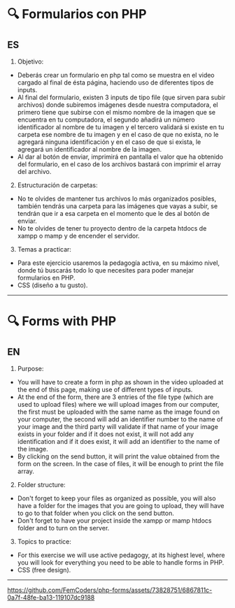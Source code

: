 # 🔍 Formularios con PHP

## ES

1. Objetivo:
- Deberás crear un formulario en php tal como se muestra en el video cargado al final de ésta página, haciendo uso de diferentes tipos de inputs.
- Al final del formulario, existen 3 inputs de tipo file (que sirven para subir archivos) donde subiremos imágenes desde nuestra computadora, el primero tiene que subirse con el mismo nombre de la imagen que se encuentra en tu computadora, el segundo añadirá un número identificador al nombre de tu imagen y el tercero validará si existe en tu carpeta ese nombre de tu imagen y en el caso de que no exista, no le agregará ninguna identificación y en el caso de que si exista, le agregará un identificador al nombre de la imagen.
- Al dar al botón de enviar, imprimirá en pantalla el valor que ha obtenido del formulario, en el caso de los archivos bastará con imprimir el array del archivo.

2. Estructuración de carpetas:
- No te olvides de mantener tus archivos lo más organizados posibles, también tendrás una carpeta para las imágenes que vayas a subir, se tendrán que ir a esa carpeta en el momento que le des al botón de enviar.
- No te olvides de tener tu proyecto dentro de la carpeta htdocs de xampp o mamp y de encender el servidor.

3. Temas a practicar:
- Para este ejercicio usaremos la pedagogía activa, en su máximo nivel, donde tú buscarás todo lo que necesites para poder manejar formularios en PHP.
- CSS (diseño a tu gusto).

---

# 🔍 Forms with PHP

## EN

1. Purpose:
- You will have to create a form in php as shown in the video uploaded at the end of this page, making use of different types of inputs.
- At the end of the form, there are 3 entries of the file type (which are used to upload files) where we will upload images from our computer, the first must be uploaded with the same name as the image found on your computer, the second will add an identifier number to the name of your image and the third party will validate if that name of your image exists in your folder and if it does not exist, it will not add any identification and if it does exist, it will add an identifier to the name of the image.
- By clicking on the send button, it will print the value obtained from the form on the screen. In the case of files, it will be enough to print the file array.

2. Folder structure:
- Don't forget to keep your files as organized as possible, you will also have a folder for the images that you are going to upload, they will have to go to that folder when you click on the send button.
- Don't forget to have your project inside the xampp or mamp htdocs folder and to turn on the server.

3. Topics to practice:
- For this exercise we will use active pedagogy, at its highest level, where you will look for everything you need to be able to handle forms in PHP.
- CSS (free design).

*** 

https://github.com/FemCoders/php-forms/assets/73828751/6867811c-0a7f-48fe-ba13-119107dc9188


